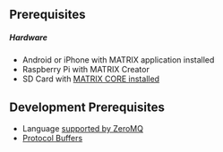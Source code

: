 ## Prerequisites

##### Hardware
* Android or iPhone with MATRIX application installed
* Raspberry Pi with MATRIX Creator
* SD Card with [MATRIX CORE installed](installation.md)

## Development Prerequisites

* Language [supported by ZeroMQ](http://zeromq.org/bindings:_start)
* [Protocol Buffers](https://developers.google.com/protocol-buffers/)
